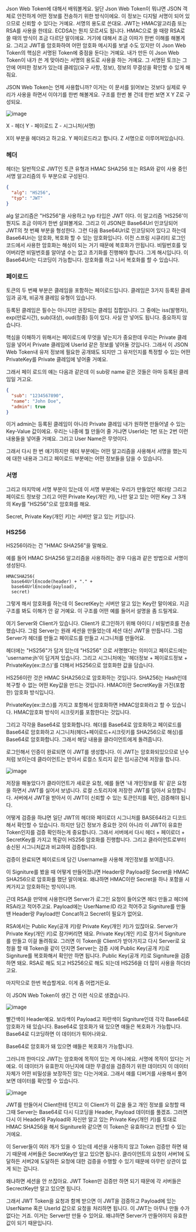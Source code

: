 Json Web Token에 대해서 배워볼게요. 일단 Json Web Token이 뭐냐면 JSON 객체로 안전하게 어떤 정보를 전송하기 위한 방식이에요. 이 정보는 디지털 서명이 되어 있으므로 신뢰할 수 있다는 거예요. 서명의 용도로 쓴대요. JWT는 HMAC알고리즘 또는 RSA를 사용을 한데요. ECDSA는 뭔지 모르셔도 됩니다. 
HMAC으로 쓸 때랑 RSA로 쓸 때의 방식이 조금 다르단 말이에요. 거기에 대해서 조금 이따가 한번 이해를 해볼게요. 그리고 JWT를 암호화하여 어떤 암호화 메시지를 보낼 수도 있지만 이 Json Web Token의 핵심은 서명된 Token에 중점을 둔다는 거예요. 
내가 만든 이 Json Web Token이 내가 쓴 게 맞아라는 서명의 용도로 사용을 하는 거예요. 그 서명된 토크는 그 안에 어떠한 정보가 있는데 클레임(요구 사항, 정보), 정보의 무결성을 확인할 수 있게 해줘요.

JSON Web Token는 언제 사용합니까? 이거는 이 문서를 읽어보는 것보다 실제로 우리가 사용을 하면서 이야기를 한번 해볼게요. 구조를 한번 볼 건데 한번 보면 X Y Z로 구성되요. 

![image](https://user-images.githubusercontent.com/79847020/145714773-2827ebcd-46b1-48a4-8e30-2b1d11690cdf.png)

X - 헤더
Y - 페이로드
Z - 시그니처(서명)

X이 부분을 헤더라고 하고요. Y 페이로드라고 합니다. Z 서명으로 이루어져있습니다. 

### 헤더

헤더는 일반적으로 JWT인 토큰 유형과 HMAC SHA256 또는 RSA와 같이 사용 중인 서명 알고리즘의 두 부분으로 구성된다.

```JSON
{
  "alg": "HS256",
  "typ": "JWT"
}
```

alg 알고리즘은 "HS256"을 사용하고 typ 타입은 JWT 이다. 이 알고리즘 'HS256'이 뭔지도 조금 이따가 한번 살펴볼게요.
그리고 이 JSON은 Base64Url 인코딩되어 JWT의 첫 번째 부분을 형성한다. 그런 다음 Base64Url로 인코딩되어 있다고 하는데 Base64Uri는 암호화, 복호화 할 수 있는 암호화입니다.
이전 스프링 시큐리티 로그인 코드에서 사용한 암호화는 해싱이 되는 거기 때문에 복호화가 안됩니다. 비밀번호를 잊어버리면 비밀번호를 알아낼 수는 없고 초기화를 진행해야 합니다. 그게 해시입니다. 
이 Base64Url는 디코딩이 가능합니다. 암호화를 하고 나서 복호화를 할 수 있습니다. 

### 페이로드

토큰의 두 번째 부분은 클레임을 포함하는 페이로드입니다. 클레임은 3가지 등록된 클레임과 공개, 비공개 클레임 유형이 있습니다. 

등록된 클레임은 필수는 아니지만 권장되는 클레임 집합입니다. 그 중에는 iss(발행자), exp(만료시간), sub(대상), oud(청중) 등이 있다. 사실 안 넣어도 됩니다. 중요하지 않습니다. 

핵심을 이해하기 위해서는 페이로드에 무엇을 넣는지가 중요한데 우리는 Private 클레임을 넣어서 Private 클레임에 UserId 같은 정보를 넣어둘 것입니다. 그래서 이 JSON Web Token내 유저 정보에 필요한 공개돼도 되지만 그 유저인지를 특정할 수 있는 어떤 PrivateKey를 Private 클레임에 넣어줄 거예요. 

그래서 페이 로드의 얘는 다음과 같은데 이 sub랑 name 같은 것들은 아마 등록된 클레임일 거고요.

```JSON
{
  "sub": "1234567890",
  "name": "John Doe",
  "admin": true
}
```
이거 admin는 등록된 클레임이 아니라 Private 클레임 내가 원하면 만들어낼 수 있는 Key-Value 값이에요. 우리는 나중에 뭘 만들어 줄 거냐면 UserId는 1번 또는 2번 이런 내용들을 넣어줄 거예요. 그리고 User Name은 무엇이다.

그래서 다시 한 번 얘기하지만 헤더 부분에는 어떤 알고리즘을 사용해서 서명을 했는지에 대한 내용과 그리고 페이로드 부분에는 어떤 정보들을 담을 수 있습니다. 

### 서명

그리고 마지막에 서명 부분이 있는데 이 서명 부분에는 우리가 만들었던 헤더랑 그리고 페이로드 정보랑 그리고 어떤 Private Key(개인 키), 나만 알고 있는 어떤 Key 그 3개의 Key를 "HS256"으로 암호화를 해요. 

Secret, Private Key(개인 키)는 서버만 알고 있는 키입니다.

### HS256

HS256이라는 건 "HMAC SHA256"을 말해요.

예를 들어 HMAC SHA256 알고리즘을 사용하려는 경우 다음과 같은 방법으로 서명이 생성된다.
```
HMACSHA256(
  base64UrlEncode(header) + "." +
  base64UrlEncode(payload),
  secret)
```  

그렇게 해서 암호화를 하는데 이 SecretKey는 서버만 알고 있는 Key란 말이에요. 지금 구조를 봐도 이해가 안 갈 거예요. 이 구조를 어떤 예를 들어서 설명을 좀 드릴게요.

여기 Server와 Client가 있습니다. Client가 로그인하기 위해 아이디 / 비밀번호를 전송했습니다. 그럼 Server는 원래 세션을 만들었는데 세션 대신 JWT을 만듭니다. 
그럼 Server가 헤더를 만들고 페이로드를 만들고 시그니처를 만들어요. 

헤더에는 "HS256"가 담겨 있는데 "HS256" 으로 서명했다는 의미이고 페이로드에는 'username:jh'이 담겨져 있습니다. 
그리고 시그니처에는 '헤더정보 + 페이로드정보 + PrivateKey(ex:코스)'를 더해서 HS256으로 암호화한 값을 담습니다.

HS256이란 것은 HMAC SHA256으로 암호화하는 것입니다. SHA256는 Hash인데 복구할 수 없는 어떤 Key값을 만드는 것입니다. HMAC이란 SecretKey을 가진(포함한) 암호화 방식입니다.

PrivateKey(ex:코스)를 가지고 포함해서 암호화하면 HMAC암호화라고 할 수 있습니다. HMAC암호화 방식이 시크릿키를 포함한다는 것입니다.

그리고 각각을 Base64로 암호화합니다. 헤더를 Base64로 암호화하고 페이로드를 Base64로 암호화하고 시그니처(헤더+페이로드+시크릿키를 SHA256으로 해싱)를 Base64로 암호화합니다.
그래서 해당 내용을 클라이언트에게 돌려줍니다. 
 
로그인해서 인증이 완료되면 이 JWT를 생성합니다. 이 JWT는 암호화되있으므로 난수처럼 보이는데 클라이언트는 받아서 로컬스 토리지 같은 임시공간에 저장을 합니다. 

![image](https://user-images.githubusercontent.com/79847020/145748569-eb97b244-df9d-4980-b453-8420d09c973c.png)

저장을 해놓았다가 클라이언트가 새로운 요청, 예를 들면 '내 개인정보를 줘' 같은 요청을 하면서 JWT를 실어서 보냅니다. 로컬 스토리지에 저장한 JWT를 담아서 요청합니다. 서버에서 JWT을 받아서 이 JWT이 신뢰할 수 있는 토큰인지를 확인, 검증해야 됩니다. 

어떻게 검증을 하냐면 일단 JWT의 헤더와 페이로더 시그니처를 BASE64라고 디코드해서 확인할 수 있습니다. 하지만 담긴 정보가 중요한 것이 아니라 이 JWT이 유효한 Token인지를 검증 확인하는게 중요합니다. 그래서 서버에서 다시 헤더 + 페이로더 + SecretKey를 가지고 똑같이 HS256 암호화를 진행합니다. 그리고 클라이언트로부터 송신된 시그니처값과 비교하여 검증합니다. 

검증이 완료되면 페이로드에 담긴 Username을 사용해 개인정보를 보여줍니다. 

이 Signiture를 봤을 때 어떻게 만들어졌냐면 Header랑 Payload랑 Secret을 HMAC SHA256으로 암호화를 했단 말이에요. 
왜냐하면 HMAC이란 Secret을 하나 포함을 시켜가지고 암호화하는 방식이니까.

근데 RSA을 만약에 사용한다면 Server가 로그인 요청이 들어오면 헤더 만들고 헤더에 RSA라고 적어주고요. Payload에는 UserName:ID 라고 적어주고 Signiture를 만들 땐 Header랑 Payload만 Concat하고 Secret이 필요가 없어요. 

RSA에서는 Public Key(공개 키)랑 Private Key(개인 키)가 있잖아요. Server가 Private Key(개인 키)로 잠가버리면 돼요. Private Key(개인 키)로 잠가서 Signiture를 만들고 이걸 돌려줘요. 
그러면 이 Token을 Client가 받아가지고 다시 Server로 요청을 할 때 Token을 같이 던지면 Server는 검증 시에 Public Key(공개 키)로 Signiture를 복호화해서 확인만 하면 됩니다. 
Public Key(공개 키)로 Signiture을 검증하면 돼요. RSA로 해도 되고 HS256으로 해도 되는데 HS256을 더 많이 사용을 하더라고요. 

마지막으로 한번 복습할게요. 이게 좀 어렵거든요. 

이 JSON Web Token이 생긴 건 이런 식으로 생겼습니다. 

![image](https://user-images.githubusercontent.com/79847020/145767510-7afb72a5-b35b-46bf-8892-a74cbd64cc35.png)

빨간색이 Header예요. 보라색이 Payload고 파란색이 Signiture인데 각각 Base64로 암호화가 돼 있습니다. Base64로 암호화가 돼 있으면 얘들은 복호화가 가능합니다. Base64로 디코딩하면 이 데이터가 튀어나와요. 

Base64로 암호화가 돼 있으면 얘들은 복호화가 가능합니다. 

그러니까 한마디오 JWT는 암호화에 목적이 있는 게 아니에요. 서명에 목적이 있다는 거예요. 이 데이터가 유효한지 아닌지에 대한 무결성을 검증하기 위한 데이터지 이 데이터 자체가 어떤 비밀성을 보장하진 않는 다는거에요.
그래서 얘를 디버거를 사용해서 풀어보면 데이터를 확인할 수 있습니다.

![image](https://user-images.githubusercontent.com/79847020/145767915-e459f915-1b71-4d76-8f3a-88304aab15da.png)

JWT를 만들어서 Client한테 던지고 이 Client가 이 값을 들고 개인 정보를 요청할 때 그때 Server는 Base64로 다시 디코딩을 Header, Payload 데이터를 풀겠죠. 
그러면 다시 이 Header와 Payload와 자신만 알고 있는 Private Key(개인 키)를 토대로 HMAC SHA256을 해서 Signiture와 같으면 이 Token은 유효하다고 판단할 수 있는거에요.

이 Server들이 여러 개가 있을 수 있는데 세션을 사용하지 않고 Token 검증만 하면 돼기 때문에 서버들은 SecretKey만 알고 있으면 됩니다. 클라이언트의 요청이 서버1에 도달하든 서버2에 도달하든 요청에 대한 검증을 수행할 수 있기 때문에 아무런 상관이 없게 되는 겁니다.

왜냐하면 세션을 안 쓰잖아요. JWT Token만 검증만 하면 되기 때문에 각 서버들은 SecrectKey만 알고 있으면 됩니다. 

그래서 JWT Token을 요청과 함께 받으면 이 JWT을 검증하고 Payload에 있는 UserName 혹은 UserId 값으로 요청을 처리하면 됩니다. 
이 JWT는 아무나 만들 수가 없다는 거죠. 이거는 Server만 만들 수 있어요. 왜냐하면 Server가 만들어야지 유효한 값이 되기 때문입니다. 








